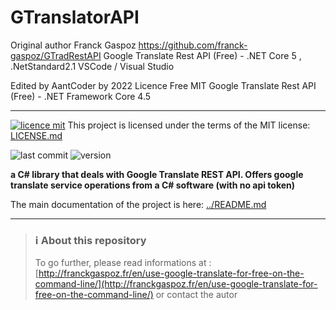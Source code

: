 # GTranslatorAPI
Original author Franck Gaspoz https://github.com/franck-gaspoz/GTradRestAPI
Google Translate Rest API (Free) - .NET Core 5 , .NetStandard2.1
VSCode / Visual Studio

Edited by AantCoder by 2022 Licence Free MIT
Google Translate Rest API (Free) - .NET Framework Core 4.5
<hr>

[![licence mit](https://img.shields.io/badge/licence-MIT-blue.svg)](license.md) This project is licensed under the terms of the MIT license: [LICENSE.md](LICENSE.md)  

![last commit](https://img.shields.io/github/last-commit/franck-gaspoz/GTranslatorAPI?style=plastic)
![version](https://img.shields.io/github/v/tag/franck-gaspoz/GTranslatorAPI?style=plastic)

**a C# library that deals with Google Translate REST API. Offers google translate service operations from a C# software (with no api token)**

The main documentation of the project is here: [../README.md](../README.md)

<hr>

> ### :information_source: About this repository
> To go further, please read informations at : [http://franckgaspoz.fr/en/use-google-translate-for-free-on-the-command-line/](http://franckgaspoz.fr/en/use-google-translate-for-free-on-the-command-line/) or contact the autor
